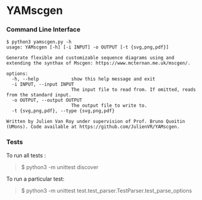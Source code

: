 # YAMscgen

### Command Line Interface

```
$ python3 yamscgen.py -h
usage: YAMscgen [-h] [-i INPUT] -o OUTPUT [-t {svg,png,pdf}]

Generate flexible and customizable sequence diagrams using and extending the synthax of Mscgen: https://www.mcternan.me.uk/mscgen/.

options:
  -h, --help            show this help message and exit
  -i INPUT, --input INPUT
                        The input file to read from. If omitted, reads from the standard input.
  -o OUTPUT, --output OUTPUT
                        The output file to write to.
  -t {svg,png,pdf}, --type {svg,png,pdf}

Written by Julien Van Roy under supervision of Prof. Bruno Quoitin (UMons). Code available at https://github.com/JulienVR/YAMscgen.
```

### Tests

To run all tests :

> $ python3 -m unittest discover

To run a particular test:

> $ python3 -m unittest test.test_parser.TestParser.test_parse_options
